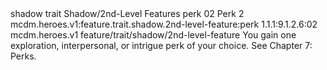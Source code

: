 <ability>
  <metadata>
    <class>shadow</class>
    <feature_type>trait</feature_type>
    <file_dpath>Shadow/2nd-Level Features</file_dpath>
    <item_id>perk</item_id>
    <item_index>02</item_index>
    <item_name>Perk</item_name>
    <level>2</level>
    <scc>mcdm.heroes.v1:feature.trait.shadow.2nd-level-feature:perk</scc>
    <scdc>1.1.1:9.1.2.6:02</scdc>
    <source>mcdm.heroes.v1</source>
    <type>feature/trait/shadow/2nd-level-feature</type>
  </metadata>
  <effects>
    <effect type="mundane">You gain one exploration, interpersonal, or intrigue perk of your choice. See Chapter 7: Perks.</effect>
  </effects>
</ability>
